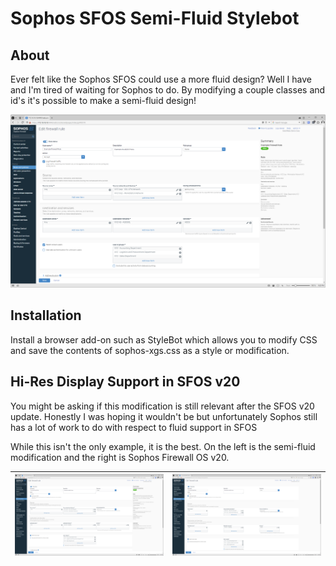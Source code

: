# Sophos SFOS Semi-Fluid Stylebot
## About
Ever felt like the Sophos SFOS could use a more fluid design? Well I have and I'm tired of waiting for Sophos to do. By modifying a couple classes and id's it's possible to make a semi-fluid design!

![My Image](firewall-rule-v20-with-fluid-css.png)

## Installation

Install a browser add-on such as StyleBot which allows you to modify CSS and save the contents of sophos-xgs.css as a style or modification.

## Hi-Res Display Support in SFOS v20
You might be asking if this modification is still relevant after the SFOS v20 update. Honestly I was hoping it wouldn't be but unfortunately Sophos still has a lot of work to do with respect to fluid support in SFOS

While this isn't the only example, it is the best. On the left is the semi-fluid modification and the right is Sophos Firewall OS v20.

|![Semi-Fluid Modification](firewall-rule-v20-with-fluid-css.png)|![Sophos Firewall OS v20 Out of the Box](firewall-rule-v20.png)|
|--|--|
